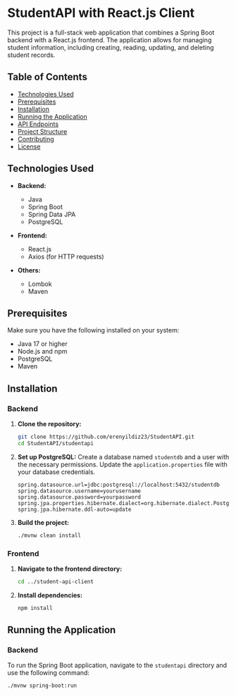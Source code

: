 # StudentAPI with React.js Client

This project is a full-stack web application that combines a Spring Boot backend with a React.js frontend. The application allows for managing student information, including creating, reading, updating, and deleting student records. 

## Table of Contents
- [Technologies Used](#technologies-used)
- [Prerequisites](#prerequisites)
- [Installation](#installation)
- [Running the Application](#running-the-application)
- [API Endpoints](#api-endpoints)
- [Project Structure](#project-structure)
- [Contributing](#contributing)
- [License](#license)

## Technologies Used

- **Backend:**
  - Java
  - Spring Boot
  - Spring Data JPA
  - PostgreSQL

- **Frontend:**
  - React.js
  - Axios (for HTTP requests)

- **Others:**
  - Lombok
  - Maven

## Prerequisites

Make sure you have the following installed on your system:

- Java 17 or higher
- Node.js and npm
- PostgreSQL
- Maven

## Installation

### Backend

1. **Clone the repository:**
    ```sh
    git clone https://github.com/erenyildiz23/StudentAPI.git
    cd StudentAPI/studentapi
    ```

2. **Set up PostgreSQL:**
    Create a database named `studentdb` and a user with the necessary permissions. Update the `application.properties` file with your database credentials.

    ```properties
    spring.datasource.url=jdbc:postgresql://localhost:5432/studentdb
    spring.datasource.username=yourusername
    spring.datasource.password=yourpassword
    spring.jpa.properties.hibernate.dialect=org.hibernate.dialect.PostgreSQLDialect
    spring.jpa.hibernate.ddl-auto=update
    ```

3. **Build the project:**
    ```sh
    ./mvnw clean install
    ```

### Frontend

1. **Navigate to the frontend directory:**
    ```sh
    cd ../student-api-client
    ```

2. **Install dependencies:**
    ```sh
    npm install
    ```

## Running the Application

### Backend

To run the Spring Boot application, navigate to the `studentapi` directory and use the following command:

```sh
./mvnw spring-boot:run
